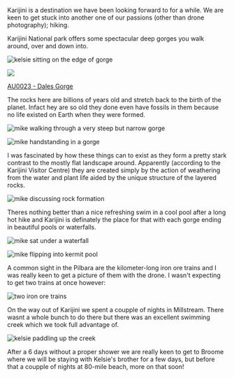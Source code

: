 Karijini is a destination we have been looking forward to for a while. We are keen to get stuck into another one of our passions (other than drone photography); hiking.

Karijini National park offers some spectacular deep gorges you walk around, over and down into.

![kelsie sitting on the edge of gorge](/posts/camping-oz-2017-pilbara/IMG_9654_1024x1024.jpg?v=1492823223)

![](http://cdn.shopify.com/s/files/1/1830/7597/products/Dales_Gorge_1024x1024.jpg?v=1492822078)

[AU0023 - Dales Gorge](http://aboveunder.azurewebsites.net/products/au0023-dales-gorge "dales gorge print")

The rocks here are billions of years old and stretch back to the birth of the planet. Infact hey are so old they done even have fossils in them because no life existed on Earth when they were formed.

![mike walking through a very steep but narrow gorge ](/posts/camping-oz-2017-pilbara/IMG_9668_1024x1024.jpg?v=1492823439)

![mike handstanding in a gorge](/posts/camping-oz-2017-pilbara/IMG_9720_1024x1024.jpg?v=1492826719)

I was fascinated by how these things can to exist as they form a pretty stark contrast to the mostly flat landscape around. Apparently (according to the Karijini Visitor Centre) they are created simply by the action of weathering from the water and plant life aided by the unique structure of the layered rocks.

![mike discussing rock formation](/posts/camping-oz-2017-pilbara/IMG_9730_1024x1024.jpg?v=1492823755)

Theres nothing better than a nice refreshing swim in a cool pool after a long hot hike and Karijini is definately the place for that with each gorge ending in beautiful pools or waterfalls.

![mike sat under a waterfall](/posts/camping-oz-2017-pilbara/IMG_9718_1024x1024.jpg?v=1492824432)

![mike flipping into kermit pool](/posts/camping-oz-2017-pilbara/IMG_9682_1024x1024.jpg?v=1492826419)

A common sight in the Pilbara are the kilometer-long iron ore trains and I was really keen to get a picture of them with the drone. I wasn't expecting to get two trains at once however:

![two iron ore trains](/posts/camping-oz-2017-pilbara/Karrijini_Trains_1024x1024.jpg?v=1492826251)

On the way out of Karijini we spent a coupple of nights in Millstream. There wasnt a whole bunch to do there but there was an excellent swimming creek which we took full advantage of.

![kelsie paddling up the creek](/posts/camping-oz-2017-pilbara/DJI_0699_1024x1024.jpg?v=1492826375)

After a 6 days without a proper shower we are really keen to get to Broome where we will be staying with Kelsie's brother for a few days, but before that a coupple of nights at 80-mile beach, more on that soon!